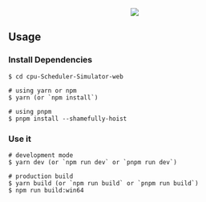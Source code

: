 <p align="center"><img src="https://user-images.githubusercontent.com/50710829/236683025-3f61fbd7-a987-4e43-81b7-a399a8bbdab6.png"></p>

## Usage

### Install Dependencies

```
$ cd cpu-Scheduler-Simulator-web

# using yarn or npm
$ yarn (or `npm install`)

# using pnpm
$ pnpm install --shamefully-hoist
```

### Use it

```
# development mode
$ yarn dev (or `npm run dev` or `pnpm run dev`)

# production build
$ yarn build (or `npm run build` or `pnpm run build`)
$ npm run build:win64
```